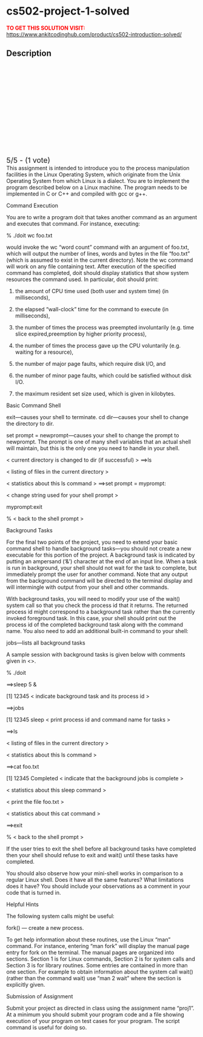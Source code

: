 # cs502-project-1-solved



**<span style='color:red'>TO GET THIS SOLUTION VISIT:</span>** https://www.ankitcodinghub.com/product/cs502-introduction-solved/

<h2>Description</h2>



<div class="kk-star-ratings kksr-auto kksr-align-center kksr-valign-top" data-payload="{&quot;align&quot;:&quot;center&quot;,&quot;id&quot;:&quot;128528&quot;,&quot;slug&quot;:&quot;default&quot;,&quot;valign&quot;:&quot;top&quot;,&quot;ignore&quot;:&quot;&quot;,&quot;reference&quot;:&quot;auto&quot;,&quot;class&quot;:&quot;&quot;,&quot;count&quot;:&quot;1&quot;,&quot;legendonly&quot;:&quot;&quot;,&quot;readonly&quot;:&quot;&quot;,&quot;score&quot;:&quot;5&quot;,&quot;starsonly&quot;:&quot;&quot;,&quot;best&quot;:&quot;5&quot;,&quot;gap&quot;:&quot;4&quot;,&quot;greet&quot;:&quot;Rate this product&quot;,&quot;legend&quot;:&quot;5\/5 - (1 vote)&quot;,&quot;size&quot;:&quot;24&quot;,&quot;title&quot;:&quot;CS502 Project 1 Solved&quot;,&quot;width&quot;:&quot;138&quot;,&quot;_legend&quot;:&quot;{score}\/{best} - ({count} {votes})&quot;,&quot;font_factor&quot;:&quot;1.25&quot;}">
            
<div class="kksr-stars">
    
<div class="kksr-stars-inactive">
            <div class="kksr-star" data-star="1" style="padding-right: 4px">
            

<div class="kksr-icon" style="width: 24px; height: 24px;"></div>
        </div>
            <div class="kksr-star" data-star="2" style="padding-right: 4px">
            

<div class="kksr-icon" style="width: 24px; height: 24px;"></div>
        </div>
            <div class="kksr-star" data-star="3" style="padding-right: 4px">
            

<div class="kksr-icon" style="width: 24px; height: 24px;"></div>
        </div>
            <div class="kksr-star" data-star="4" style="padding-right: 4px">
            

<div class="kksr-icon" style="width: 24px; height: 24px;"></div>
        </div>
            <div class="kksr-star" data-star="5" style="padding-right: 4px">
            

<div class="kksr-icon" style="width: 24px; height: 24px;"></div>
        </div>
    </div>
    
<div class="kksr-stars-active" style="width: 138px;">
            <div class="kksr-star" style="padding-right: 4px">
            

<div class="kksr-icon" style="width: 24px; height: 24px;"></div>
        </div>
            <div class="kksr-star" style="padding-right: 4px">
            

<div class="kksr-icon" style="width: 24px; height: 24px;"></div>
        </div>
            <div class="kksr-star" style="padding-right: 4px">
            

<div class="kksr-icon" style="width: 24px; height: 24px;"></div>
        </div>
            <div class="kksr-star" style="padding-right: 4px">
            

<div class="kksr-icon" style="width: 24px; height: 24px;"></div>
        </div>
            <div class="kksr-star" style="padding-right: 4px">
            

<div class="kksr-icon" style="width: 24px; height: 24px;"></div>
        </div>
    </div>
</div>
                

<div class="kksr-legend" style="font-size: 19.2px;">
            5/5 - (1 vote)    </div>
    </div>
This assignment is intended to introduce you to the process manipulation facilities in the Linux Operating System, which originate from the Unix Operating System from which Linux is a dialect. You are to implement the program described below on a Linux machine. The program needs to be implemented in C or C++ and compiled with gcc or g++.

Command Execution

You are to write a program doit that takes another command as an argument and executes that command. For instance, executing:

% ./doit wc foo.txt

would invoke the wc “word count” command with an argument of foo.txt, which will output the number of lines, words and bytes in the file “foo.txt” (which is assumed to exist in the current directory). Note the wc command will work on any file containing text. After execution of the specified command has completed, doit should display statistics that show system resources the command used. In particular, doit should print:

1. the amount of CPU time used (both user and system time) (in milliseconds),

2. the elapsed “wall-clock” time for the command to execute (in milliseconds),

3. the number of times the process was preempted involuntarily (e.g. time slice expired,preemption by higher priority process),

4. the number of times the process gave up the CPU voluntarily (e.g. waiting for a resource),

5. the number of major page faults, which require disk I/O, and

6. the number of minor page faults, which could be satisfied without disk I/O.

7. the maximum resident set size used, which is given in kilobytes.

Basic Command Shell

exit—causes your shell to terminate. cd dir—causes your shell to change the directory to dir.

set prompt = newprompt—causes your shell to change the prompt to newprompt. The prompt is one of many shell variables that an actual shell will maintain, but this is the only one you need to handle in your shell.

&lt; current directory is changed to dir (if successful) &gt; ==&gt;ls

&lt; listing of files in the current directory &gt;

&lt; statistics about this ls command &gt; ==&gt;set prompt = myprompt:

&lt; change string used for your shell prompt &gt;

myprompt:exit

% &lt; back to the shell prompt &gt;

Background Tasks

For the final two points of the project, you need to extend your basic command shell to handle background tasks—you should not create a new executable for this portion of the project. A background task is indicated by putting an ampersand (‘&amp;’) character at the end of an input line. When a task is run in background, your shell should not wait for the task to complete, but immediately prompt the user for another command. Note that any output from the background command will be directed to the terminal display and will intermingle with output from your shell and other commands.

With background tasks, you will need to modify your use of the wait() system call so that you check the process id that it returns. The returned process id might correspond to a background task rather than the currently invoked foreground task. In this case, your shell should print out the process id of the completed background task along with the command name. You also need to add an additional built-in command to your shell:

jobs—lists all background tasks

A sample session with background tasks is given below with comments given in &lt;&gt;.

% ./doit

==&gt;sleep 5 &amp;

[1] 12345 &lt; indicate background task and its process id &gt;

==&gt;jobs

[1] 12345 sleep &lt; print process id and command name for tasks &gt;

==&gt;ls

&lt; listing of files in the current directory &gt;

&lt; statistics about this ls command &gt;

==&gt;cat foo.txt

[1] 12345 Completed &lt; indicate that the background jobs is complete &gt;

&lt; statistics about this sleep command &gt;

&lt; print the file foo.txt &gt;

&lt; statistics about this cat command &gt;

==&gt;exit

% &lt; back to the shell prompt &gt;

If the user tries to exit the shell before all background tasks have completed then your shell should refuse to exit and wait() until these tasks have completed.

You should also observe how your mini-shell works in comparison to a regular Linux shell. Does it have all the same features? What limitations does it have? You should include your observations as a comment in your code that is turned in.

Helpful Hints

The following system calls might be useful:

fork() — create a new process.

To get help information about these routines, use the Linux “man” command. For instance, entering “man fork” will display the manual page entry for fork on the terminal. The manual pages are organized into sections. Section 1 is for Linux commands, Section 2 is for system calls and Section 3 is for library routines. Some entries are contained in more than one section. For example to obtain information about the system call wait() (rather than the command wait) use “man 2 wait” where the section is explicitly given.

Submission of Assignment

Submit your project as directed in class using the assignment name “proj1”. At a minimum you should submit your program code and a file showing execution of your program on test cases for your program. The script command is useful for doing so.
